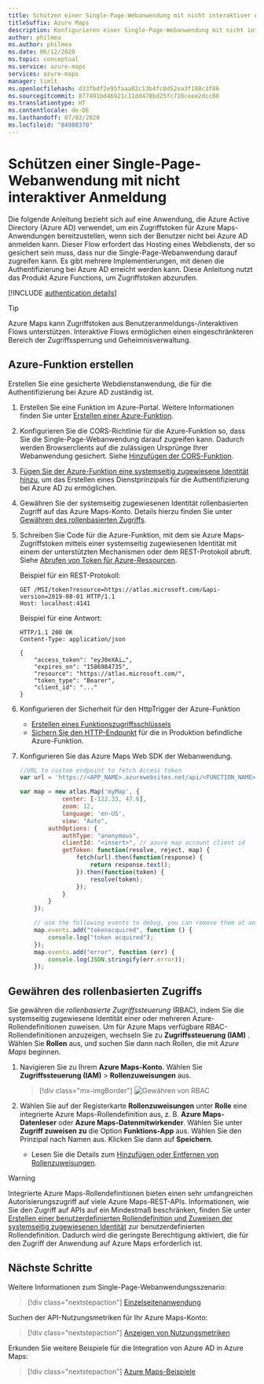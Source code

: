 ```yaml
---
title: Schützen einer Single-Page-Webanwendung mit nicht interaktiver Anmeldung
titleSuffix: Azure Maps
description: Konfigurieren einer Single-Page-Webanwendung mit nicht interaktiver rollenbasierter Zugriffssteuerung von Azure AD und Azure Maps Web SDK.
author: philmea
ms.author: philmea
ms.date: 06/12/2020
ms.topic: conceptual
ms.service: azure-maps
services: azure-maps
manager: timlt
ms.openlocfilehash: d33fbdf2e95faaa82c13b4fc0d52ea3f188c3f86
ms.sourcegitcommit: 877491bd46921c11dd478bd25fc718ceee2dcc08
ms.translationtype: HT
ms.contentlocale: de-DE
ms.lasthandoff: 07/02/2020
ms.locfileid: "84988370"
---
```

# <a name="how-to-secure-a-single-page-application-with-non-interactive-sign-in"></a>Schützen einer Single-Page-Webanwendung mit nicht interaktiver Anmeldung

Die folgende Anleitung bezieht sich auf eine Anwendung, die Azure Active Directory (Azure AD) verwendet, um ein Zugriffstoken für Azure Maps-Anwendungen bereitzustellen, wenn sich der Benutzer nicht bei Azure AD anmelden kann. Dieser Flow erfordert das Hosting eines Webdiensts, der so gesichert sein muss, dass nur die Single-Page-Webanwendung darauf zugreifen kann. Es gibt mehrere Implementierungen, mit denen die Authentifizierung bei Azure AD erreicht werden kann. Diese Anleitung nutzt das Produkt Azure Functions, um Zugriffstoken abzurufen.

[!INCLUDE [authentication details](./includes/view-authentication-details.md)]

> [!Tip]
> Azure Maps kann Zugriffstoken aus Benutzeranmeldungs-/interaktiven Flows unterstützen. Interaktive Flows ermöglichen einen eingeschränkteren Bereich der Zugriffssperrung und Geheimnisverwaltung.

## <a name="create-azure-function"></a>Azure-Funktion erstellen

Erstellen Sie eine gesicherte Webdienstanwendung, die für die Authentifizierung bei Azure AD zuständig ist. 

1. Erstellen Sie eine Funktion im Azure-Portal. Weitere Informationen finden Sie unter [Erstellen einer Azure-Funktion](https://docs.microsoft.com/azure/azure-functions/functions-create-first-azure-function).

2. Konfigurieren Sie die CORS-Richtlinie für die Azure-Funktion so, dass Sie die Single-Page-Webanwendung darauf zugreifen kann. Dadurch werden Browserclients auf die zulässigen Ursprünge Ihrer Webanwendung gesichert. Siehe [Hinzufügen der CORS-Funktion](https://docs.microsoft.com/azure/app-service/app-service-web-tutorial-rest-api#add-cors-functionality).

3. [Fügen Sie der Azure-Funktion eine systemseitig zugewiesene Identität hinzu](https://docs.microsoft.com/azure/app-service/overview-managed-identity?tabs=dotnet#add-a-system-assigned-identity), um das Erstellen eines Dienstprinzipals für die Authentifizierung bei Azure AD zu ermöglichen.  

4. Gewähren Sie der systemseitig zugewiesenen Identität rollenbasierten Zugriff auf das Azure Maps-Konto. Details hierzu finden Sie unter [Gewähren des rollenbasierten Zugriffs](#grant-role-based-access).

5. Schreiben Sie Code für die Azure-Funktion, mit dem sie Azure Maps-Zugriffstoken mittels einer systemseitig zugewiesenen Identität mit einem der unterstützten Mechanismen oder dem REST-Protokoll abruft. Siehe [Abrufen von Token für Azure-Ressourcen](https://docs.microsoft.com/azure/app-service/overview-managed-identity?tabs=dotnet#add-a-system-assigned-identity).

    Beispiel für ein REST-Protokoll:

    ```http
    GET /MSI/token?resource=https://atlas.microsoft.com/&api-version=2019-08-01 HTTP/1.1
    Host: localhost:4141
    ```

    Beispiel für eine Antwort:

    ```http
    HTTP/1.1 200 OK
    Content-Type: application/json

    {
        "access_token": "eyJ0eXAi…",
        "expires_on": "1586984735",
        "resource": "https://atlas.microsoft.com/",
        "token_type": "Bearer",
        "client_id": "..."
    }
    ```

6. Konfigurieren der Sicherheit für den HttpTrigger der Azure-Funktion

   * [Erstellen eines Funktionszugriffsschlüssels](https://docs.microsoft.com/azure/azure-functions/functions-bindings-http-webhook-trigger?tabs=csharp#authorization-keys)
   * [Sichern Sie den HTTP-Endpunkt](https://docs.microsoft.com/azure/azure-functions/functions-bindings-http-webhook-trigger?tabs=csharp#secure-an-http-endpoint-in-production) für die in Produktion befindliche Azure-Funktion.
   
7. Konfigurieren Sie das Azure Maps Web SDK der Webanwendung. 

    ```javascript
    //URL to custom endpoint to fetch Access token
    var url = 'https://<APP_NAME>.azurewebsites.net/api/<FUNCTION_NAME>?code=<API_KEY>';

    var map = new atlas.Map('myMap', {
                center: [-122.33, 47.6],
                zoom: 12,
                language: 'en-US',
                view: "Auto",
            authOptions: {
                authType: "anonymous",
                clientId: "<insert>", // azure map account client id
                getToken: function(resolve, reject, map) {
                    fetch(url).then(function(response) {
                        return response.text();
                    }).then(function(token) {
                        resolve(token);
                    });
                }
            }
        });

        // use the following events to debug, you can remove them at any time.
        map.events.add("tokenacquired", function () {
            console.log("token acquired");
        });
        map.events.add("error", function (err) {
            console.log(JSON.stringify(err.error));
        });
    ```

## <a name="grant-role-based-access"></a>Gewähren des rollenbasierten Zugriffs

Sie gewähren die *rollenbasierte Zugriffssteuerung* (RBAC), indem Sie die systemseitig zugewiesene Identität einer oder mehreren Azure-Rollendefinitionen zuweisen. Um für Azure Maps verfügbare RBAC-Rollendefinitionen anzuzeigen, wechseln Sie zu **Zugriffssteuerung (IAM)** . Wählen Sie **Rollen** aus, und suchen Sie dann nach Rollen, die mit *Azure Maps* beginnen.

1. Navigieren Sie zu Ihrem **Azure Maps-Konto**. Wählen Sie **Zugriffssteuerung (IAM)**  > **Rollenzuweisungen** aus.

    > [!div class="mx-imgBorder"]
    > ![Gewähren von RBAC](./media/how-to-manage-authentication/how-to-grant-rbac.png)

2. Wählen Sie auf der Registerkarte **Rollenzuweisungen** unter **Rolle** eine integrierte Azure Maps-Rollendefinition aus, z. B. **Azure Maps-Datenleser** oder **Azure Maps-Datenmitwirkender**. Wählen Sie unter **Zugriff zuweisen zu** die Option **Funktions-App** aus. Wählen Sie den Prinzipal nach Namen aus. Klicken Sie dann auf **Speichern**.

   * Lesen Sie die Details zum [Hinzufügen oder Entfernen von Rollenzuweisungen](https://docs.microsoft.com/azure/role-based-access-control/role-assignments-portal).

> [!WARNING]
> Integrierte Azure Maps-Rollendefinitionen bieten einen sehr umfangreichen Autorisierungszugriff auf viele Azure Maps-REST-APIs. Informationen, wie Sie den Zugriff auf APIs auf ein Mindestmaß beschränken, finden Sie unter [Erstellen einer benutzerdefinierten Rollendefinition und Zuweisen der systemseitig zugewiesenen Identität](https://docs.microsoft.com/azure/role-based-access-control/custom-roles) zur benutzerdefinierten Rollendefinition. Dadurch wird die geringste Berechtigung aktiviert, die für den Zugriff der Anwendung auf Azure Maps erforderlich ist.

## <a name="next-steps"></a>Nächste Schritte

Weitere Informationen zum Single-Page-Webanwendungsszenario:
> [!div class="nextstepaction"]
> [Einzelseitenanwendung](https://docs.microsoft.com/azure/active-directory/develop/scenario-spa-overview)

Suchen der API-Nutzungsmetriken für Ihr Azure Maps-Konto:
> [!div class="nextstepaction"]
> [Anzeigen von Nutzungsmetriken](how-to-view-api-usage.md)

Erkunden Sie weitere Beispiele für die Integration von Azure AD in Azure Maps:
> [!div class="nextstepaction"]
> [Azure Maps-Beispiele](https://github.com/Azure-Samples/Azure-Maps-AzureAD-Samples/tree/master/src/ClientGrant)

